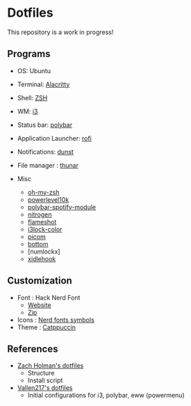 # Dotfiles

This repository is a work in progress!

## Programs

- OS: Ubuntu
- Terminal: [Alacritty](https://github.com/alacritty/alacritty)
- Shell: [ZSH](https://www.zsh.org)
- WM: [i3](https://i3wm.org)
- Status bar: [polybar](https://github.com/polybar/polybar)
- Application Launcher: [rofi](https://github.com/davatorium/rofi)
- Notifications: [dunst](https://github.com/dunst-project/dunst)
- File manager : [thunar](https://docs.xfce.org/xfce/thunar/start)

- Misc
  - [oh-my-zsh](https://github.com/ohmyzsh/ohmyzsh)
  - [powerlevel10k](https://github.com/romkatv/powerlevel10k)
  - [polybar-spotify-module](https://github.com/mihirlad55/polybar-spotify-module)
  - [nitrogen](https://github.com/l3ib/nitrogen/)
  - [flameshot](https://flameshot.org)
  - [i3lock-color](https://github.com/Raymo111/i3lock-color)
  - [picom](https://github.com/yshui/picom)
  - [bottom](https://github.com/ClementTsang/bottom)
  - [numlockx]
  - [xidlehook](https://github.com/jD91mZM2/xidlehook/tree/master)

## Customization

- Font : Hack Nerd Font
  - [Website](https://www.nerdfonts.com)
  - [Zip](https://github.com/ryanoasis/nerd-fonts/releases/download/v3.2.0/Hack.zip)
- Icons : [Nerd fonts symbols](https://github.com/ryanoasis/nerd-fonts/releases/download/v3.2.1/NerdFontsSymbolsOnly.zip)
- Theme : [Catppuccin](https://github.com/catppuccin/catppuccin)

## References

- [Zach Holman's dotfiles](https://github.com/holman/dotfiles)
  - Structure
  - Install script
- [Vallen217's dotfiles](https://github.com/Vallen217/dotfiles)
  - Initial configurations for i3, polybar, eww (powermenu)